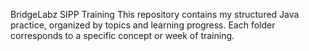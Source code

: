BridgeLabz SIPP Training
This repository contains my structured Java practice, organized by topics and learning progress. Each folder corresponds to a specific concept or week of training.
